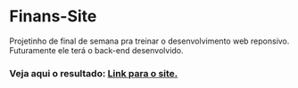 # Finans-Site

Projetinho de final de semana pra treinar o desenvolvimento web reponsivo.
Futuramente ele terá o back-end desenvolvido.

### Veja aqui o resultado: [Link para o site.](https://matheus-java.github.io/Finans-Site/)

